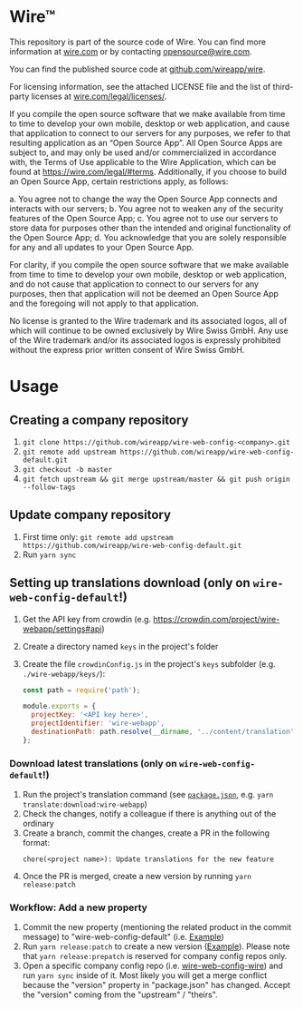 # Wire™

This repository is part of the source code of Wire. You can find more information at [wire.com](https://wire.com) or by contacting opensource@wire.com.

You can find the published source code at [github.com/wireapp/wire](https://github.com/wireapp/wire).

For licensing information, see the attached LICENSE file and the list of third-party licenses at [wire.com/legal/licenses/](https://wire.com/legal/licenses/).

If you compile the open source software that we make available from time to time to develop your own mobile, desktop or web application, and cause that application to connect to our servers for any purposes, we refer to that resulting application as an “Open Source App”. All Open Source Apps are subject to, and may only be used and/or commercialized in accordance with, the Terms of Use applicable to the Wire Application, which can be found at https://wire.com/legal/#terms. Additionally, if you choose to build an Open Source App, certain restrictions apply, as follows:

a. You agree not to change the way the Open Source App connects and interacts with our servers; b. You agree not to weaken any of the security features of the Open Source App; c. You agree not to use our servers to store data for purposes other than the intended and original functionality of the Open Source App; d. You acknowledge that you are solely responsible for any and all updates to your Open Source App.

For clarity, if you compile the open source software that we make available from time to time to develop your own mobile, desktop or web application, and do not cause that application to connect to our servers for any purposes, then that application will not be deemed an Open Source App and the foregoing will not apply to that application.

No license is granted to the Wire trademark and its associated logos, all of which will continue to be owned exclusively by Wire Swiss GmbH. Any use of the Wire trademark and/or its associated logos is expressly prohibited without the express prior written consent of Wire Swiss GmbH.

# Usage

## Creating a company repository

1. `git clone https://github.com/wireapp/wire-web-config-<company>.git`
2. `git remote add upstream https://github.com/wireapp/wire-web-config-default.git`
3. `git checkout -b master`
4. `git fetch upstream && git merge upstream/master && git push origin --follow-tags`

## Update company repository

1.  First time only: `git remote add upstream https://github.com/wireapp/wire-web-config-default.git`
2.  Run `yarn sync`

## Setting up translations download (only on `wire-web-config-default`!)

1. Get the API key from crowdin (e.g. https://crowdin.com/project/wire-webapp/settings#api)
2. Create a directory named `keys` in the project's folder
3. Create the file `crowdinConfig.js` in the project's `keys` subfolder (e.g. `./wire-webapp/keys/`):

   ```js
   const path = require('path');

   module.exports = {
     projectKey: '<API key here>',
     projectIdentifier: 'wire-webapp',
     destinationPath: path.resolve(__dirname, '../content/translation'),
   };
   ```
### Download latest translations (only on `wire-web-config-default`!)

1. Run the project's translation command (see [`package.json`](./package.json), e.g. `yarn translate:download:wire-webapp`)
2. Check the changes, notify a colleague if there is anything out of the ordinary
3. Create a branch, commit the changes, create a PR in the following format:
   ```
   chore(<project name>): Update translations for the new feature
   ```
4. Once the PR is merged, create a new version by running `yarn release:patch`

### Workflow: Add a new property

1. Commit the new property (mentioning the related product in the commit message) to "wire-web-config-default" (i.e. [Example](https://github.com/wireapp/wire-web-config-default/commit/3cf240f47989474e5061111aaad2260e9466cdc3))
1. Run `yarn release:patch` to create a new version ([Example](https://github.com/wireapp/wire-web-config-default/commit/dffe84e856c4a8d1e5c911caaa41012c0e02834a)). Please note that `yarn release:prepatch` is reserved for company config repos only.
1. Open a specific company config repo (i.e. [wire-web-config-wire](https://github.com/wireapp/wire-web-config-wire)) and run `yarn sync` inside of it. Most likely you will get a merge conflict because the "version" property in "package.json" has changed. Accept the "version" coming from the "upstream" / "theirs".
